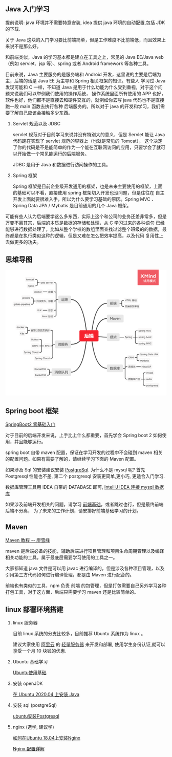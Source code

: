 ## Java 入门学习

提前说明: java 环境并不需要特意安装, idea 提供 java 环境的自动配置,包括 JDK 的下载.

关于 Java 这块的入门学习要比前端简单，但是工作难度不比前端低，而且效果上来说不是那么好。

和前端类似，Java 的学习基本都是建立在工具之上，常见的 Java EE/Java web （例如 servlet、jsp 等）、spring 
或者 Android framework 等各种工具。

目前来说，Java 主要服务的是服务端和 Android 开发，这里说的主要是后端为主，后端的话是  Java EE 为主导和 Spring 相关框架的知识。有些人
学习过 Java 发现可能和 C 一样，不知道 Java 是用于什么功能为什么受到重视，对于这个问题来说我们可以举例我们使用的操作系统，
操作系统里面所有使用的 APP 也好，软件也好，他们都不是直接去和硬件交互的，就例如你去写 java 代码也不是直接跑一段 main 函数去执行各种
后端服务的。所以对于 java 的开发和学习，我们需要了解自己应该会接触多少东西。

1. Servlet 规范以及 JDBC
    
    servlet 规范对于目前学习来说并没有特别大的意义，但是 Servlet 能让 Java 代码跑在实现了 servlet 规范的容器上（也就是常见的 Tomcat），
    这个决定了你的代码是不是能简单的作为一个能在互联网访问的应用，只要学会了就可以开始做一个常见能运行的后端服务。
    
    JDBC 是用于 Java 和数据进行访问操作的工具。
    
2. Spring 框架

    Spring 框架是目前企业级开发通用的框架，也是未来主要使用的框架，上面的基础可以不看，直接使用 spring 框架切入开发也没问题，但是往往在
    自主开发上面就要很难入手，所以为什么要学习基础的原因。Spring MVC 、Spring Data JPA / Mybatis 是目前通用的几个 Java 框架。
    
可能有些人认为后端要学这么多东西，实际上这个和公司的业务还差非常多，但是万变不离其宗，后端的本质是数据的存储和处理，从 C 学习过来的各种语句
已经能够进行数据处理了，比如从整个学校的数组里面查找过滤整个班级的的数据，最终都是在执行类似这种的逻辑，但是又难在怎么把效率提高，以及代码
复用性上去做更多的功夫。

##  思维导图

![](java.png)

## Spring boot 框架

[SpringBoot2 零基础入门](https://www.bilibili.com/video/BV19K4y1L7MT)

对于目前的后端开发来说，上手比上什么都重要，首先学会 Spring boot 2 如何使用，并且能够运行。

spring boot 自带 maven 配置，保证在学习开发的过程中不会碰到 maven 相关的配置问题。如果有需要了解的，请继续学习下面的 Maven 配置。

如果涉及 Sql 的安装建议安装 [PostgreSql](https://www.postgresql.org/download/). 为什么不是 mysql 呢?
首先 Postgresql 性能也不差, 第二个 postgresql 安装更简单,更小巧, 更适合入门学习.

数据库管理工具用 IDEA 自带的 DATABASE 即可, [IntelliJ IDEA 连接 mysql 数据库](https://juejin.cn/post/6844904036802494477)

如果涉及前端开发相关的问题，请学习 [前端基础](../front-end/basic-learning.md)，或者跳过也行，但是最终前端后端不分离，
为了未来的工作计划，请安排好前端基础学习的计划。

## Maven

[Maven 教程 -- 廖雪峰](https://www.liaoxuefeng.com/wiki/1252599548343744/1309301146648610)

maven 是后端必备的技能，辅助后端进行项目管理和项目生命周期管理以及编译相关功能的工具，属于最底层需要学习使用的工具之一。

大家都知道 java 文件是可以用 javac 进行编译的，但是涉及各种项目管理，以及引用第三方代码如何进行编译管理，都是由 Maven 进行配合的。

前端也有类似的工具，npm 负责 前端 的包管理，但是打包需要自己另外学习各种打包工具，对于这方面，后端只需要学习 maven 还是比较简单的。

## linux 部署环境搭建

1. linux 服务器

    目前 linux 系统的分支比较多，目前推荐 Ubuntu 系统作为 linux 。
    
    建议大家使用 [阿里云](https://aliyun.com) 的 [轻量服务器](https://cloud.tencent.com/product/lighthouse) 来开发和部署,
    使用学生身份认证,就可以享受一个月 10 块钱的优惠.
    
2. Ubuntu 基础学习

    [Ubuntu使用基础](https://www.bilibili.com/video/av46253543/)
    
2. 安装 openJDK

    [在 Ubuntu 2020.04 上安装 Java](https://juejin.cn/post/6929006089409134599)
    
3. 安装 sql (postgreSql) 

    [ubuntu安装Postgresql](https://www.jianshu.com/p/c109af9fab35)

    
3. nginx (选学, 建议学)
    
    [如何在Ubuntu 18.04上安装Nginx](https://www.myfreax.com/how-to-install-nginx-on-ubuntu-18-04/)
    
    [Nginx 配置详解](https://www.runoob.com/w3cnote/nginx-setup-intro.html)



